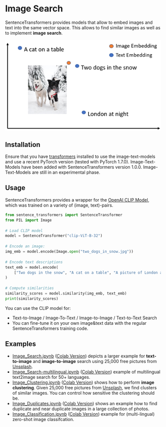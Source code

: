 # Image Search
SentenceTransformers provides models that allow to embed images and text into the same vector space. This allows to find similar images as well as to implement **image search**.


![ImageSearch](https://raw.githubusercontent.com/UKPLab/sentence-transformers/master/docs/img/ImageSearch.png)


## Installation
Ensure that you have [transformers](https://pypi.org/project/transformers/) installed to use the image-text-models and use a recent PyTorch version (tested with PyTorch 1.7.0). Image-Text-Models have been added with SentenceTransformers version 1.0.0. Image-Text-Models are still in an experimental phase. 

## Usage
SentenceTransformers provides a wrapper for the [OpenAI CLIP Model](https://github.com/openai/CLIP), which was trained on a variety of (image, text)-pairs.

```python
from sentence_transformers import SentenceTransformer
from PIL import Image

# Load CLIP model
model = SentenceTransformer("clip-ViT-B-32")

# Encode an image:
img_emb = model.encode(Image.open("two_dogs_in_snow.jpg"))

# Encode text descriptions
text_emb = model.encode(
    ["Two dogs in the snow", "A cat on a table", "A picture of London at night"]
)

# Compute similarities
similarity_scores = model.similarity(img_emb, text_emb)
print(similarity_scores)
```

You can use the CLIP model for:
- Text-to-Image / Image-To-Text / Image-to-Image / Text-to-Text Search
- You can fine-tune it on your own image&text data with the regular SentenceTransformers training code. 

## Examples
- [Image_Search.ipynb](Image_Search.ipynb) ([Colab Version](https://colab.research.google.com/drive/16OdADinjAg3w3ceZy3-cOR9A-5ZW9BYr?usp=sharing)) depicts a larger example for **text-to-image** and **image-to-image** search using 25,000 free pictures from [Unsplash](https://unsplash.com/).
- [Image_Search-multilingual.ipynb](Image_Search-multilingual.ipynb) ([Colab Version](https://colab.research.google.com/drive/1N6woBKL4dzYsHboDNqtv-8gjZglKOZcn?usp=sharing)) example of multilingual text2image search for 50+ languages.
- [Image_Clustering.ipynb](Image_Clustering.ipynb) ([Colab Version](https://colab.research.google.com/drive/1T3gfEF7pkXgPPajNa9ZjurB25B0RJ3_X?usp=sharing)) shows how to perform **image clustering**. Given 25,000 free pictures from [Unsplash](https://unsplash.com/), we find clusters of similar images. You can control how sensitive the clustering should be.
- [Image_Duplicates.ipynb](Image_Duplicates.ipynb) ([Colab Version](https://colab.research.google.com/drive/1wLiZNedMwlM-FxBVbp3aA353yohV_wJ1?usp=sharing)) shows an example how to find duplicate and near duplicate images in a large collection of photos.
- [Image_Classification.ipynb](Image_Classification.ipynb) ([Colab Version](https://colab.research.google.com/drive/1J0a29kSZ7qJwu2bGqjo1GYRz77v1oWq0?usp=sharing)) example for (multi-lingual) zero-shot image classifcation.
